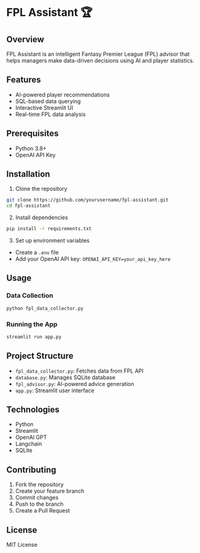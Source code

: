 # FPL Assistant 🏆

## Overview

FPL Assistant is an intelligent Fantasy Premier League (FPL) advisor that helps managers make data-driven decisions using AI and player statistics.

## Features

- AI-powered player recommendations
- SQL-based data querying
- Interactive Streamlit UI
- Real-time FPL data analysis

## Prerequisites

- Python 3.8+
- OpenAI API Key

## Installation

1. Clone the repository

```bash
git clone https://github.com/yourusername/fpl-assistant.git
cd fpl-assistant
```

2. Install dependencies

```bash
pip install -r requirements.txt
```

3. Set up environment variables

- Create a `.env` file
- Add your OpenAI API key: `OPENAI_API_KEY=your_api_key_here`

## Usage

### Data Collection

```bash
python fpl_data_collector.py
```

### Running the App

```bash
streamlit run app.py
```

## Project Structure

- `fpl_data_collector.py`: Fetches data from FPL API
- `database.py`: Manages SQLite database
- `fpl_advisor.py`: AI-powered advice generation
- `app.py`: Streamlit user interface

## Technologies

- Python
- Streamlit
- OpenAI GPT
- Langchain
- SQLite

## Contributing

1. Fork the repository
2. Create your feature branch
3. Commit changes
4. Push to the branch
5. Create a Pull Request

## License

MIT License

